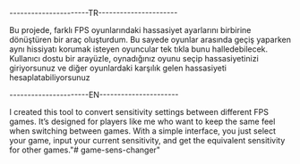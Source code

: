 ----------------------TR----------------------

Bu projede, farklı FPS oyunlarındaki hassasiyet ayarlarını birbirine dönüştüren bir araç oluşturdum. Bu sayede oyunlar arasında geçiş yaparken aynı hissiyatı korumak isteyen oyuncular tek tıkla bunu halledebilecek. Kullanıcı dostu bir arayüzle, oynadığınız oyunu seçip hassasiyetinizi giriyorsunuz ve diğer oyunlardaki karşılık gelen hassasiyeti hesaplatabiliyorsunuz

----------------------EN----------------------

I created this tool to convert sensitivity settings between different FPS games. It’s designed for players like me who want to keep the same feel when switching between games. With a simple interface, you just select your game, input your current sensitivity, and get the equivalent sensitivity for other games."# game-sens-changer" 
